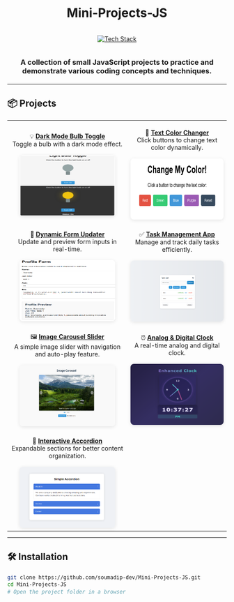 <h1 align="center">
  <br>
  Mini-Projects-JS
  <br>
</h1>

<div align="center">
  <a href="https://github.com/kavindu-dilshan">
    <img src="https://skillicons.dev/icons?i=html,css,js,vscode,github" alt="Tech Stack" width="215" style="padding: 15px 0;">
  </a>
</div>

<h3 align="center" style="margin: 20px 0;">
  A collection of small JavaScript projects to practice and demonstrate various coding concepts and techniques.
</h3>

---

## 📦 Projects

<div align="center">

| | |
|:----------------:|:----------------:|
| <div align="center"><br>💡 **[Dark Mode Bulb Toggle](https://github.com/soumadip-dev/Mini-Projects-JS/tree/main/DarkMode_Bulb_Toggle)**<br>Toggle a bulb with a dark mode effect.<br><br><img src="https://github.com/soumadip-dev/Mini-Projects-JS/blob/main/DarkMode_Bulb_Toggle/SS_DarkMode_Bulb.jpg" width="220" height="140" style="border-radius: 8px; box-shadow: 0 2px 8px rgba(0,0,0,0.1);"></div> | <div align="center"><br>🎨 **[Text Color Changer](https://github.com/soumadip-dev/Mini-Projects-JS/tree/main/Text_Color_Changer)**<br>Click buttons to change text color dynamically.<br><br><img src="https://github.com/soumadip-dev/Mini-Projects-JS/blob/main/Text_Color_Changer/SS_Text_Color_Changer.png" width="220" height="140" style="border-radius: 8px; box-shadow: 0 2px 8px rgba(0,0,0,0.1);"></div> |
| <div align="center"><br>📝 **[Dynamic Form Updater](https://github.com/soumadip-dev/Mini-Projects-JS/tree/main/Dynamic_Form_Updater)**<br>Update and preview form inputs in real-time.<br><br><img src="https://github.com/soumadip-dev/Mini-Projects-JS/blob/main/Dynamic_Form_Updater/SS_Dynamic_Form_Updater.png" width="220" height="140" style="border-radius: 8px; box-shadow: 0 2px 8px rgba(0,0,0,0.1);"></div> | <div align="center"><br>✅ **[Task Management App](https://github.com/soumadip-dev/Mini-Projects-JS/tree/main/Task_Management_app)**<br>Manage and track daily tasks efficiently.<br><br><img src="https://github.com/soumadip-dev/Mini-Projects-JS/blob/main/Task_Management_app/SS_LIGHT_TODO.png" width="220" height="140" style="border-radius: 8px; box-shadow: 0 2px 8px rgba(0,0,0,0.1);"></div> |
| <div align="center"><br>🖼️ **[Image Carousel Slider](https://github.com/soumadip-dev/Mini-Projects-JS/tree/main/Image_Carousel_Slider)**<br>A simple image slider with navigation and auto-play feature.<br><br><img src="https://github.com/soumadip-dev/Mini-Projects-JS/blob/main/Image_Carousel_Slider/SS_Image_Carousel_Slider.png" width="220" height="140" style="border-radius: 8px; box-shadow: 0 2px 8px rgba(0,0,0,0.1);"></div> | <div align="center"><br>⏰ **[Analog & Digital Clock](https://github.com/soumadip-dev/Mini-Projects-JS/tree/main/Analog_Digital_Clock)**<br>A real-time analog and digital clock.<br><br><img src="https://github.com/soumadip-dev/Mini-Projects-JS/blob/main/Analog_Digital_Clock/SS_Analog_Digital_Clock.png" width="220" height="140" style="border-radius: 8px; box-shadow: 0 2px 8px rgba(0,0,0,0.1);"></div> |
| <div align="center"><br>📝 **[Interactive Accordion](https://github.com/soumadip-dev/Mini-Projects-JS/tree/main/Interactive_Accordion)**<br>Expandable sections for better content organization.<br><br><img src="https://github.com/soumadip-dev/Mini-Projects-JS/blob/main/Interactive_Accordion/SS_Interactive_Accordion.png" width="220" height="140" style="border-radius: 8px; box-shadow: 0 2px 8px rgba(0,0,0,0.1);"></div> |  |

</div>

---

## 🛠️ Installation
```bash
git clone https://github.com/soumadip-dev/Mini-Projects-JS.git
cd Mini-Projects-JS
# Open the project folder in a browser
